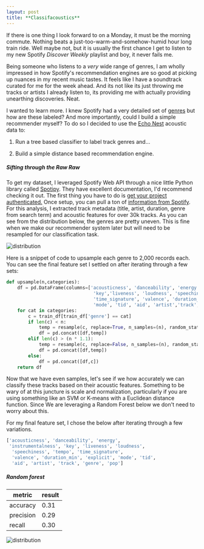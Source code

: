 ```yaml
---
layout: post
title: **Classifacoustics**
---
```

If there is one thing I look forward to on a Monday, it must be the morning commute.  Nothing beats a just-too-warm-and-somehow-humid hour long train ride. Well maybe not, but it is usually the first chance I get to listen to my new Spotify *Discover Weekly* playlist and boy, it never fails me.  

Being someone who listens to a *very* wide range of genres, I am wholly impressed in how Spotify's recommendation engines are so good at picking up nuances in my recent music tastes. It feels like I have a soundtrack curated for me for the week ahead.  And its not like its just throwing me tracks or artists I already listen to, its providing me with actually providing unearthing discoveries.  Neat.

I wanted to learn more.  I knew Spotify had a very detailed set of [genres](http://everynoise.com/engenremap.html) but how are these labeled?  And more importantly, could I build a simple recommender myself?  To do so I decided to use the [Echo Nest](https://techcrunch.com/2014/03/06/spotify-acquires-the-echo-nest/) acoustic data to:

1. Run a tree based classifier to label track genres and...

2. Build a simple distance based recommendation engine.

##### Sifting through the Raw Raw
To get my dataset, I leveraged Spotify Web API through a nice little Python library called [Spotipy](https://github.com/plamere/spotipy).  They have excellent documentation, I'd recommend checking it out.  The first thing you have to do is [get your project authenticated.](https://developer.spotify.com/web-api/authorization-guide/)  Once setup, you can pull a ton of [information from Spotify](http://spotipy.readthedocs.io/en/latest/#api-reference).  For this analysis, I extracted track metadata (title, artist, duration, genre from search term) and acoustic features for over 30k tracks.  As you can see from the distribution below, the genres are pretty uneven.  This is fine when we make our recommender system later but will need to be resampled for our classification task.

![distribution]({{site.url}}/images/distribution.jpg)

Here is a snippet of code to upsample each genre to 2,000 records each.  You can see the final feature set I settled on after iterating through a few sets:
```python
def upsample(n,categories):
    df = pd.DataFrame(columns=['acousticness', 'danceability', 'energy', 'instrumentalness',
                                'key','liveness', 'loudness', 'speechiness', 'tempo',
                                'time_signature', 'valence', 'duration_min', 'explicit',
                                'mode', 'tid', 'aid', 'artist','track', 'genre', 'pop'])
    for cat in categories:
        c = train_df[train_df['genre'] == cat]
        if len(c) < n:
            temp = resample(c, replace=True, n_samples=(n), random_state=123)
            df = pd.concat([df,temp])
        elif len(c) > (n * 1.1):
            temp = resample(c, replace=False, n_samples=(n), random_state=123)
            df = pd.concat([df,temp])
        else:
            df = pd.concat([df,c])
    return df
```

Now that we have even samples, let's see if we how accurately we can classify these tracks based on their acoustic features.  Something to be wary of at this juncture is scale and normalization, particularly if you are using something like an SVM or K-means with a Euclidean distance function.  Since We are leveraging a Random Forest below we don't need to worry about this.

For my final feature set, I chose the below after iterating through a few variations.

```python
['acousticness', 'danceability', 'energy',
 'instrumentalness', 'key', 'liveness', 'loudness',
  'speechiness', 'tempo', 'time_signature',
  'valence', 'duration_min', 'explicit', 'mode', 'tid',
  'aid', 'artist', 'track', 'genre', 'pop']
```
##### Random forest

|metric|result|
|------|------|
|accuracy| 0.31|
|precision| 0.29|
|recall| 0.30|

![distribution]({{site.url}}/images/rf_cm.jpg)

